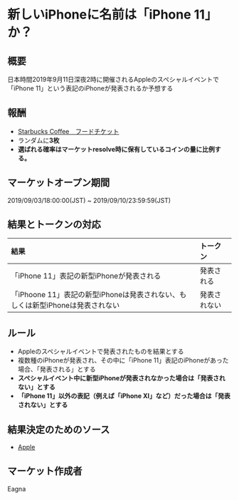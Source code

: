 # 新しいiPhoneに名前は「iPhone 11」か？
## 概要

日本時間2019年9月11日深夜2時に開催されるAppleのスペシャルイベントで「iPhone 11」という表記のiPhoneが発表されるか予想する

## 報酬

- [Starbucks Coffee　フードチケット](https://giftee.co/gifts/detail/652/sku/629)
- ランダムに**3枚**
- **選ばれる確率はマーケットresolve時に保有しているコインの量に比例する。**

## マーケットオープン期間

2019/09/03/18:00:00(JST) ~ 2019/09/10/23:59:59(JST)

## 結果とトークンの対応

| 結果 | トークン |
|:---|:---|
| 「iPhone 11」表記の新型iPhoneが発表される | 発表される |
| 「iPhoone 11」表記の新型iPhoneは発表されない、もしくは新型iPhoneは発表されない | 発表されない |

## ルール

- Appleのスペシャルイベントで発表されたものを結果とする
- 複数種のiPhoneが発表され、その中に「iPhone 11」表記のiPhoneがあった場合、「発表される」とする
- **スペシャルイベント中に新型iPhoneが発表されなかった場合は「発表されない」とする**
- **「iPhone 11」以外の表記（例えば「iPhone XI」など）だった場合は「発表されない」とする**

## 結果決定のためのソース

- [Apple](https://www.apple.com/apple-events/)

## マーケット作成者

Eagna